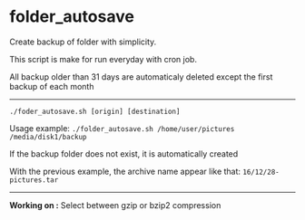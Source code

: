 # folder_autosave
Create backup of folder with simplicity.

This script is make for run everyday with cron job.

All backup older than 31 days are automaticaly deleted except the first backup of each month

------------------

```./foder_autosave.sh [origin] [destination]```

Usage example:
```./folder_autosave.sh /home/user/pictures /media/disk1/backup```

If the backup folder does not exist, it is automatically created

With the previous example, the archive name appear like that: ```16/12/28-pictures.tar```

-------------------

**Working on :** Select between gzip or bzip2 compression
